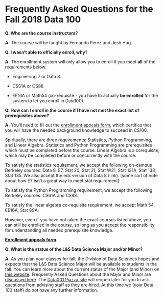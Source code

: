 # Frequently Asked Questions for the Fall 2018 Data 100

**Q. Who are the course instructors?**

**A.** The course will be taught by Fernando Perez and Josh Hug.

**Q. I wasn’t able to officially enroll, why?**

**A.** The enrollment system will only allow you to enroll if you meet
**all** of the requirements below:

-   Engineering 7 or Data 8.

-   CS61A or CS88.

-   EE16A or Math54 (co-requisite - you have to actually **be enrolled** for the system to let you enroll in Data100).

**Q. How can I enroll in the course if I have not met the exact list of
prerequisites above?**

**A.** You’ll need to fill out the [enrollment appeals form](https://goo.gl/forms/SIH49z8JE8VrvNbk1), which certifies
that you will have the needed background knowledge to succeed in CS100.

Spiritually, there are three requirements: Statistics, Python
Programming, and Linear Algebra. Statistics and Python Programming are
prerequisites which must be completed before the course. Linear Algebra
is a corequisite, which may be completed before or concurrently with the
course.

To satisfy the statistics requirement, we accept the following on-campus
Berkeley courses: Data 8, E7, Stat 20, Stat 21, Stat W21, Stat 131A,
Stat 133, Stat 135. We also accept the edx version of Data 8 (link).
\[some sort of note about how E7 isn’t a great way to meet stat
requirement\]

To satisfy the Python Programming requirement, we accept the following
Berkeley courses: CS61A and CS88.

To satisfy the linear algebra co-requisite requirement, we accept Math
54, EE16A, Stat 89A.

However, even if you have not taken the exact courses listed above, you
can still be enrolled in the course, so long as you accept the
responsibility for understanding all needed prerequisite knowledge.

[**Enrollment appeals form**](https://goo.gl/forms/SIH49z8JE8VrvNbk1).


**Q. What is the status of the L&S Data Science Major and/or Minor?**

**A.** As you plan your classes for fall, the Division of Data Sciences hopes and expects that the L&S Data Science Major will be available to students in the fall.  You can learn more about the current status of the Major (and Minor) on [this website](https://data.berkeley.edu/degrees/data-science-ba).  Frequently Asked Questions about the Major and Minor are [discussed here](https://data.berkeley.edu/education/faqs).  The [Data001 Piazza site](https://piazza.com/class/j7s01y165odq5?cid=496) will reopen later for you to ask questions from advising staff as they are hired.  At this time we (your Data 100 staff) do not have any further information.
